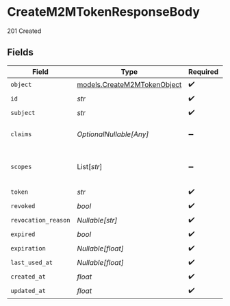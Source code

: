 # CreateM2MTokenResponseBody

201 Created


## Fields

| Field                                                                    | Type                                                                     | Required                                                                 | Description                                                              | Example                                                                  |
| ------------------------------------------------------------------------ | ------------------------------------------------------------------------ | ------------------------------------------------------------------------ | ------------------------------------------------------------------------ | ------------------------------------------------------------------------ |
| `object`                                                                 | [models.CreateM2MTokenObject](../models/createm2mtokenobject.md)         | :heavy_check_mark:                                                       | N/A                                                                      |                                                                          |
| `id`                                                                     | *str*                                                                    | :heavy_check_mark:                                                       | N/A                                                                      | mt_f7f0ba8c3b4843ce7d85fcdd5e71853e                                      |
| `subject`                                                                | *str*                                                                    | :heavy_check_mark:                                                       | N/A                                                                      | mch_2xhFjEI5X2qWRvtV13BzSj8H6Dk                                          |
| `claims`                                                                 | *OptionalNullable[Any]*                                                  | :heavy_minus_sign:                                                       | N/A                                                                      | {<br/>"important_metadata": "Some useful data"<br/>}                     |
| `scopes`                                                                 | List[*str*]                                                              | :heavy_minus_sign:                                                       | N/A                                                                      | [<br/>"mch_2xhFjEI5X2qWRvtV13BzSj8H6Dk",<br/>"mch_2yGkLpQ7Y3rXSwtU24CzTk9I7Em"<br/>] |
| `token`                                                                  | *str*                                                                    | :heavy_check_mark:                                                       | N/A                                                                      | mt_XXXXXXXXXXXXXXXXXXXXXXXXXXXXXXXX                                      |
| `revoked`                                                                | *bool*                                                                   | :heavy_check_mark:                                                       | N/A                                                                      | false                                                                    |
| `revocation_reason`                                                      | *Nullable[str]*                                                          | :heavy_check_mark:                                                       | N/A                                                                      | Revoked by user                                                          |
| `expired`                                                                | *bool*                                                                   | :heavy_check_mark:                                                       | N/A                                                                      | false                                                                    |
| `expiration`                                                             | *Nullable[float]*                                                        | :heavy_check_mark:                                                       | N/A                                                                      | 1716883200                                                               |
| `last_used_at`                                                           | *Nullable[float]*                                                        | :heavy_check_mark:                                                       | N/A                                                                      | 1716883200                                                               |
| `created_at`                                                             | *float*                                                                  | :heavy_check_mark:                                                       | N/A                                                                      | 1716883200                                                               |
| `updated_at`                                                             | *float*                                                                  | :heavy_check_mark:                                                       | N/A                                                                      | 1716883200                                                               |